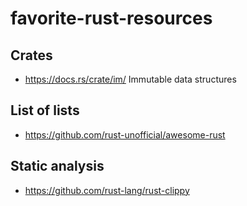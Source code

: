 # favorite-rust-resources

## Crates
* https://docs.rs/crate/im/ Immutable data structures

## List of lists
* https://github.com/rust-unofficial/awesome-rust

## Static analysis
* https://github.com/rust-lang/rust-clippy
